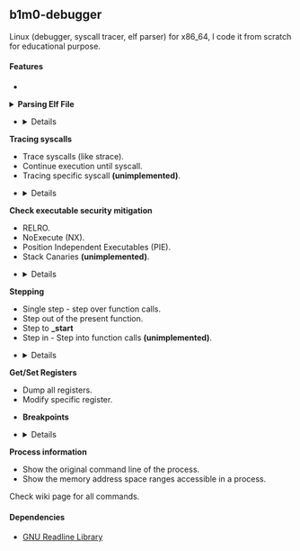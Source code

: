 ## b1m0-debugger
Linux (debugger, syscall tracer, elf parser) for x86_64, I code it from scratch for educational purpose.

#### <strong> Features </strong> 
 - 
<details>
  <summary><strong>Parsing Elf File</strong></summary>
  
  * Display the ELF file header.
  * Display the program headers.
  * Display the sections' header.
</details>


 - <details>
  <summary><strong>Tracing syscalls</strong></summary>
  
  * Trace syscalls (like strace).
  * Continue execution until syscall.
  * Tracing specific syscall <strong>(unimplemented)</strong>.
</details>
 
 
 - <details>
  <summary><strong>Check executable security mitigation</strong></summary>
  
  * RELRO.
  * NoExecute (NX).
  * Position Independent Executables (PIE).
  * Stack Canaries <strong>(unimplemented)</strong>.
</details>


 - <details>
  <summary><strong>Stepping</strong></summary>
  
  * Single step - step over function calls.
  * Step out of the present function.
  * Step to <strong>_start</strong>
  * Step in - Step into function calls <strong>(unimplemented)</strong>.
</details>


 - <details>
  <summary><strong>Get/Set Registers</strong></summary>
  
  * Dump all registers.
  * Modify specific register.
</details>


 * <strong> Breakpoints </strong>
 
 - <details>
  <summary><strong>Process information</strong></summary>
  
  * Show the original command line of the process.
  * Show the memory address space ranges accessible in a process.
</details>
 
Check wiki page for all commands.
 
#### <strong> Dependencies </strong>
 * [GNU Readline Library](https://tiswww.case.edu/php/chet/readline/rltop.html)
 
